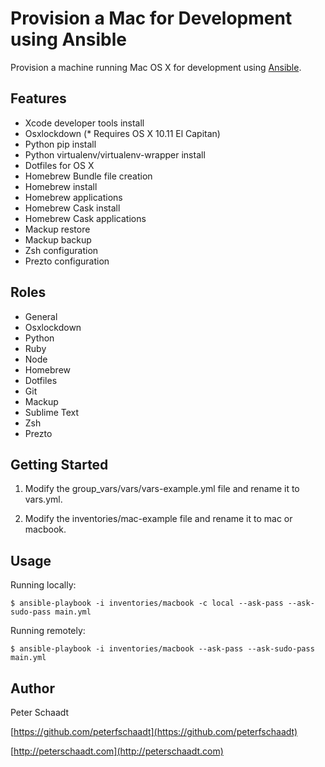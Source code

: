 Provision a Mac for Development using Ansible
=============================================

Provision a machine running Mac OS X for development using [Ansible](https://www.ansible.com).


Features
--------

- Xcode developer tools install
- Osxlockdown (* Requires OS X 10.11 El Capitan)
- Python pip install
- Python virtualenv/virtualenv-wrapper install
- Dotfiles for OS X
- Homebrew Bundle file creation
- Homebrew install
- Homebrew applications
- Homebrew Cask install
- Homebrew Cask applications
- Mackup restore
- Mackup backup
- Zsh configuration
- Prezto configuration


Roles
-----

- General
- Osxlockdown
- Python
- Ruby
- Node
- Homebrew
- Dotfiles
- Git
- Mackup
- Sublime Text
- Zsh
- Prezto


Getting Started
---------------

1. Modify the group_vars/vars/vars-example.yml file and rename it to vars.yml.

2. Modify the inventories/mac-example file and rename it to mac or macbook.

Usage
-----

Running locally:
```
$ ansible-playbook -i inventories/macbook -c local --ask-pass --ask-sudo-pass main.yml
```

Running remotely:
```
$ ansible-playbook -i inventories/macbook --ask-pass --ask-sudo-pass main.yml
```


Author
------

Peter Schaadt

[https://github.com/peterfschaadt](https://github.com/peterfschaadt)

[http://peterschaadt.com](http://peterschaadt.com)
